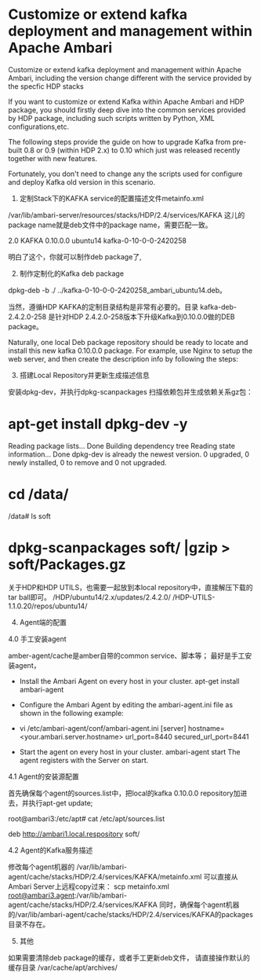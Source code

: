# Customize or extend kafka deployment and management within Apache Ambari
Customize or extend kafka deployment and management within Apache Ambari, including the version change different with the service provided by the specfic HDP stacks


If you want to customize or extend Kafka within Apache Ambari and HDP package, you should firstly deep dive into the common services provided by HDP package, including 
such scripts written by Python, XML configurations,etc.

The following steps provide the guide on how to upgrade Kafka from pre-built 0.8 or 0.9 (within HDP 2.x) to 0.10 which just was released recently together with new features.

Fortunately, you don't need to change any the scripts used for configure and deploy Kafka old version in this scenario.

1. 定制Stack下的KAFKA service的配置描述文件metainfo.xml

/var/lib/ambari-server/resources/stacks/HDP/2.4/services/KAFKA
这儿的package name就是deb文件中的package name，需要匹配一致。

<metainfo>
  <schemaVersion>2.0</schemaVersion>
  <services>
    <service>
      <name>KAFKA</name>
      <version>0.10.0.0</version>
      <osSpecifics>
        <osSpecific>
          <osFamily>ubuntu14</osFamily>
          <packages>
            <package>
              <name> kafka-0-10-0-0-2420258</name>
            </package>
          </packages>
        </osSpecific>
      </osSpecifics>
    </service>
  </services>
</metainfo>

明白了这个，你就可以制作deb package了, 

2. 制作定制化的Kafka deb package

dpkg-deb -b ./ ../kafka-0-10-0-0-2420258_ambari_ubuntu14.deb。

当然，遵循HDP KAFKA的定制目录结构是非常有必要的。目录 kafka-deb-2.4.2.0-258 是针对HDP 2.4.2.0-258版本下升级Kafka到0.10.0.0做的DEB package。

Naturally, one local Deb package repository should be ready to locate and install this new kafka 0.10.0.0 package. For example, use Nginx to setup the web server, and then create the description info by following the steps:

3. 搭建Local Repository并更新生成描述信息

安装dpkg-dev，并执行dpkg-scanpackages 扫描依赖包并生成依赖关系gz包：

# apt-get install  dpkg-dev -y
Reading package lists... Done
Building dependency tree
Reading state information... Done
dpkg-dev is already the newest version.
0 upgraded, 0 newly installed, 0 to remove and 0 not upgraded.
# cd /data/
/data# ls
soft
# dpkg-scanpackages soft/ |gzip > soft/Packages.gz

关于HDP和HDP UTILS，也需要一起放到本local repository中，直接解压下载的tar ball即可。
/HDP/ubuntu14/2.x/updates/2.4.2.0/
/HDP-UTILS-1.1.0.20/repos/ubuntu14/


4. Agent端的配置

4.0 手工安装agent

amber-agent/cache是amber自带的common service、脚本等；
最好是手工安装agent，

- Install the Ambari Agent on every host in your cluster.
apt-get install ambari-agent

- Configure the Ambari Agent by editing the ambari-agent.ini file as shown in the following example:

- vi /etc/ambari-agent/conf/ambari-agent.ini
[server]
hostname=<your.ambari.server.hostname>
url_port=8440
secured_url_port=8441

- Start the agent on every host in your cluster.
ambari-agent start
The agent registers with the Server on start.


4.1 Agent的安装源配置

首先确保每个agent的sources.list中，把local的kafka 0.10.0.0 repository加进去，并执行apt-get update;

root@ambari3:/etc/apt# cat /etc/apt/sources.list

deb http://ambari1.local.respository soft/


4.2 Agent的Kafka服务描述

修改每个agent机器的 /var/lib/ambari-agent/cache/stacks/HDP/2.4/services/KAFKA/metainfo.xml
可以直接从Ambari Server上远程copy过来： scp metainfo.xml root@ambari3.agent:/var/lib/ambari-agent/cache/stacks/HDP/2.4/services/KAFKA
同时，确保每个agent机器的/var/lib/ambari-agent/cache/stacks/HDP/2.4/services/KAFKA的packages目录不存在。


5. 其他

如果需要清除deb package的缓存，或者手工更新deb文件， 请直接操作默认的缓存目录 /var/cache/apt/archives/

